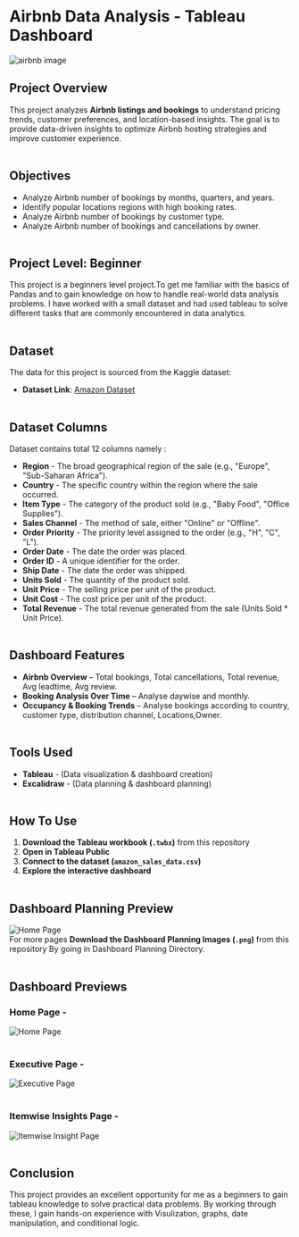 
# Airbnb Data Analysis - Tableau Dashboard

![airbnb image](https://github.com/user-attachments/assets/4f7fd120-44bd-4abb-a793-286fa12c4160)

## Project Overview
This project analyzes **Airbnb listings and bookings** to understand pricing trends, customer preferences, and location-based insights. The goal is to provide data-driven insights to optimize Airbnb hosting strategies and improve customer experience. <br><br>

## Objectives
- Analyze Airbnb number of bookings by months, quarters, and years.   
- Identify popular locations regions with high booking rates.  
- Analyze Airbnb number of bookings by customer type.
- Analyze Airbnb number of bookings and cancellations by owner.<br><br>


## Project Level: Beginner
This project is a beginners level project.To get me familiar with the basics of Pandas and to gain knowledge on how to handle real-world data analysis problems. I have worked with a small dataset and had used tableau to solve different tasks that are commonly encountered in data analytics.<br><br>


## Dataset
The data for this project is sourced from the Kaggle dataset:
 - **Dataset Link**: [Amazon Dataset](https://www.kaggle.com/datasets/mithilesh9/amazon-sales-data-analysis)<br><br>


## Dataset Columns
Dataset contains total 12 columns namely :

- **Region** - The broad geographical region of the sale (e.g., "Europe", "Sub-Saharan Africa").
- **Country** - The specific country within the region where the sale occurred.
- **Item Type** - The category of the product sold (e.g., "Baby Food", "Office Supplies").
- **Sales Channel** - The method of sale, either "Online" or "Offline".
- **Order Priority** - The priority level assigned to the order (e.g., "H", "C", "L").
- **Order Date** - The date the order was placed.
- **Order ID** - A unique identifier for the order.
- **Ship Date** - The date the order was shipped.
- **Units Sold** - The quantity of the product sold.
- **Unit Price** - The selling price per unit of the product.
- **Unit Cost** - The cost price per unit of the product.
- **Total Revenue** - The total revenue generated from the sale (Units Sold * Unit Price).<br><br>
  

## Dashboard Features 

- **Airbnb Overview** – Total bookings, Total cancellations, Total revenue, Avg leadtime, Avg review.   
- **Booking Analysis Over Time** – Analyse daywise and monthly.  
- **Occupancy & Booking Trends** – Analyse bookings according to country, customer type, distribution channel, Locations,Owner. <br><br>


## Tools Used  

- **Tableau** - (Data visualization & dashboard creation)
- **Excalidraw** - (Data planning & dashboard planning)<br><br>


## How To Use  

1. **Download the Tableau workbook (`.twbx`)** from this repository  
2. **Open in Tableau Public**  
3. **Connect to the dataset (`amazon_sales_data.csv`)**  
4. **Explore the interactive dashboard**<br><br>


## Dashboard Planning Preview

![Home Page](https://github.com/user-attachments/assets/bf20ba20-13f2-4823-a098-2789d422059b)<br>
For more pages **Download the Dashboard Planning Images (`.png`)** from this repository By going in Dashboard Planning Directory.<br><br> 


## Dashboard Previews

### Home Page -
![Home Page](https://github.com/user-attachments/assets/3ed5929a-f323-4b02-8036-472ebe90fa7c)<br><br>

### Executive Page -
![Executive Page](https://github.com/user-attachments/assets/dc92f9a3-143f-419e-9fa1-4f22e7fdba3b)<br><br>

### Itemwise Insights Page -
![Itemwise Insight Page](https://github.com/user-attachments/assets/bc445e88-0142-4856-a199-75bd467b2eef)<br><br>


## Conclusion
This project provides an excellent opportunity for me as a beginners to gain tableau knowledge to solve practical data problems. By working through these, I gain hands-on experience with Visulization, graphs, date manipulation, and conditional logic.


